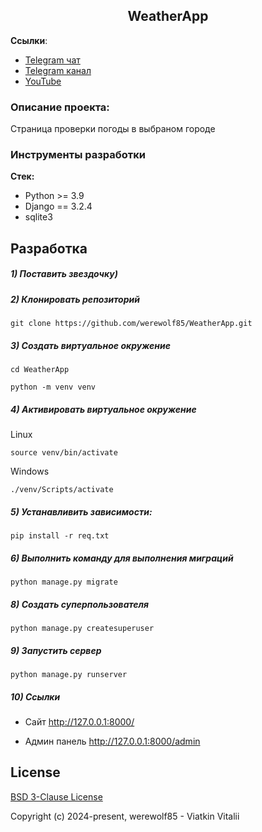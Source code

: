 <h2 align="center">WeatherApp</h2>


**Ссылки**:
- [Telegram чат]()
- [Telegram канал]()
- [YouTube]()

### Описание проекта:
Страница проверки погоды в выбраном городе


### Инструменты разработки

**Стек:**
- Python >= 3.9
- Django == 3.2.4
- sqlite3

## Разработка

##### 1) Поставить звездочку)

##### 2) Клонировать репозиторий

    git clone https://github.com/werewolf85/WeatherApp.git

##### 3) Создать виртуальное окружение

    cd WeatherApp
    
    python -m venv venv
    
##### 4) Активировать виртуальное окружение
    
Linux

    source venv/bin/activate
    
Windows

    ./venv/Scripts/activate

##### 5) Устанавливить зависимости:

    pip install -r req.txt

##### 6) Выполнить команду для выполнения миграций

    python manage.py migrate
    
##### 8) Создать суперпользователя

    python manage.py createsuperuser
    
##### 9) Запустить сервер

    python manage.py runserver

##### 10) Ссылки

- Сайт http://127.0.0.1:8000/

- Админ панель http://127.0.0.1:8000/admin

## License

[BSD 3-Clause License](https://opensource.org/licenses/BSD-3-Clause)

Copyright (c) 2024-present, werewolf85 - Viatkin Vitalii



